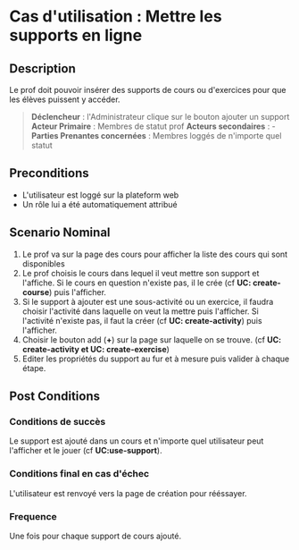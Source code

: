 # Cas d'utilisation : Mettre les supports en ligne 

## Description

Le prof doit pouvoir insérer des supports de cours ou d'exercices pour que les élèves puissent y accéder.

> **Déclencheur** : l'Administrateur clique sur le bouton ajouter un support 
> **Acteur Primaire** : Membres de statut prof
> **Acteurs secondaires** : -   
> **Parties Prenantes concernées** : Membres loggés de n'importe quel statut

## Preconditions

- L'utilisateur est loggé sur la plateform web
- Un rôle lui a été automatiquement attribué

## Scenario Nominal

1. Le prof va sur la page des cours pour afficher la liste des cours qui sont disponibles
2. Le prof choisis le cours dans lequel il veut mettre son support et l'affiche. Si le cours en question n'existe pas, il le crée (cf **UC: create-course**) puis l'afficher.
3. Si le support à ajouter est une sous-activité ou un exercice, il faudra choisir l'activité dans laquelle on veut la mettre puis l'afficher. Si l'activité n'existe pas, il faut la créer (cf **UC: create-activity**) puis l'afficher.
4. Choisir le bouton add (**+**) sur la page sur laquelle on se trouve. (cf **UC: create-activity et UC: create-exercise**)
6. Editer les propriétés du support au fur et à mesure puis valider à chaque étape.

## Post Conditions
### Conditions de succès 
Le support est ajouté dans un cours et n'importe quel utilisateur peut l'afficher et le jouer (cf **UC:use-support**).

### Conditions final en cas d'échec
L'utilisateur est renvoyé vers la page de création pour rééssayer.

### Frequence
Une fois pour chaque support de cours ajouté.
